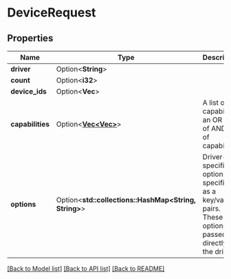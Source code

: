 # DeviceRequest

## Properties

Name | Type | Description | Notes
------------ | ------------- | ------------- | -------------
**driver** | Option<**String**> |  | [optional]
**count** | Option<**i32**> |  | [optional]
**device_ids** | Option<**Vec<String>**> |  | [optional]
**capabilities** | Option<[**Vec<Vec<String>>**](Vec.md)> | A list of capabilities; an OR list of AND lists of capabilities.  | [optional]
**options** | Option<**std::collections::HashMap<String, String>**> | Driver-specific options, specified as a key/value pairs. These options are passed directly to the driver.  | [optional]

[[Back to Model list]](../README.md#documentation-for-models) [[Back to API list]](../README.md#documentation-for-api-endpoints) [[Back to README]](../README.md)


